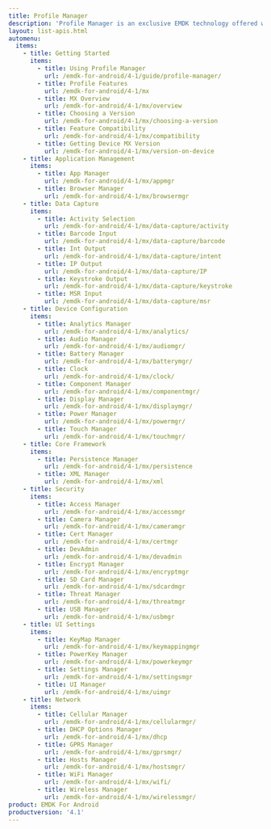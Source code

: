 ```yaml
---
title: Profile Manager
description: 'Profile Manager is an exclusive EMDK technology offered within your IDE, providing a GUI based development tool. This allows you to write fewer lines of code resulting in reduced development time, effort and errors.'
layout: list-apis.html
automenu:
  items:
    - title: Getting Started
      items:
        - title: Using Profile Manager
          url: /emdk-for-android/4-1/guide/profile-manager/
        - title: Profile Features
          url: /emdk-for-android/4-1/mx
        - title: MX Overview
          url: /emdk-for-android/4-1/mx/overview
        - title: Choosing a Version
          url: /emdk-for-android/4-1/mx/choosing-a-version
        - title: Feature Compatibility
          url: /emdk-for-android/4-1/mx/compatibility
        - title: Getting Device MX Version
          url: /emdk-for-android/4-1/mx/version-on-device
    - title: Application Management
      items:
        - title: App Manager
          url: /emdk-for-android/4-1/mx/appmgr
        - title: Browser Manager
          url: /emdk-for-android/4-1/mx/browsermgr
    - title: Data Capture
      items:
        - title: Activity Selection
          url: /emdk-for-android/4-1/mx/data-capture/activity
        - title: Barcode Input
          url: /emdk-for-android/4-1/mx/data-capture/barcode
        - title: Int Output
          url: /emdk-for-android/4-1/mx/data-capture/intent
        - title: IP Output
          url: /emdk-for-android/4-1/mx/data-capture/IP
        - title: Keystroke Output
          url: /emdk-for-android/4-1/mx/data-capture/keystroke
        - title: MSR Input
          url: /emdk-for-android/4-1/mx/data-capture/msr
    - title: Device Configuration
      items:
        - title: Analytics Manager
          url: /emdk-for-android/4-1/mx/analytics/
        - title: Audio Manager
          url: /emdk-for-android/4-1/mx/audiomgr/
        - title: Battery Manager
          url: /emdk-for-android/4-1/mx/batterymgr/
        - title: Clock
          url: /emdk-for-android/4-1/mx/clock/
        - title: Component Manager
          url: /emdk-for-android/4-1/mx/componentmgr/
        - title: Display Manager
          url: /emdk-for-android/4-1/mx/displaymgr/
        - title: Power Manager
          url: /emdk-for-android/4-1/mx/powermgr/
        - title: Touch Manager
          url: /emdk-for-android/4-1/mx/touchmgr/
    - title: Core Framework
      items:
        - title: Persistence Manager
          url: /emdk-for-android/4-1/mx/persistence
        - title: XML Manager
          url: /emdk-for-android/4-1/mx/xml
    - title: Security
      items:
        - title: Access Manager
          url: /emdk-for-android/4-1/mx/accessmgr
        - title: Camera Manager
          url: /emdk-for-android/4-1/mx/cameramgr
        - title: Cert Manager
          url: /emdk-for-android/4-1/mx/certmgr
        - title: DevAdmin
          url: /emdk-for-android/4-1/mx/devadmin
        - title: Encrypt Manager
          url: /emdk-for-android/4-1/mx/encryptmgr
        - title: SD Card Manager
          url: /emdk-for-android/4-1/mx/sdcardmgr
        - title: Threat Manager
          url: /emdk-for-android/4-1/mx/threatmgr
        - title: USB Manager
          url: /emdk-for-android/4-1/mx/usbmgr
    - title: UI Settings
      items:
        - title: KeyMap Manager
          url: /emdk-for-android/4-1/mx/keymappingmgr
        - title: PowerKey Manager
          url: /emdk-for-android/4-1/mx/powerkeymgr
        - title: Settings Manager
          url: /emdk-for-android/4-1/mx/settingsmgr
        - title: UI Manager
          url: /emdk-for-android/4-1/mx/uimgr
    - title: Network
      items:
        - title: Cellular Manager
          url: /emdk-for-android/4-1/mx/cellularmgr/
        - title: DHCP Options Manager
          url: /emdk-for-android/4-1/mx/dhcp
        - title: GPRS Manager
          url: /emdk-for-android/4-1/mx/gprsmgr/
        - title: Hosts Manager
          url: /emdk-for-android/4-1/mx/hostsmgr/
        - title: WiFi Manager
          url: /emdk-for-android/4-1/mx/wifi/
        - title: Wireless Manager
          url: /emdk-for-android/4-1/mx/wirelessmgr/
product: EMDK For Android
productversion: '4.1'
---
```










